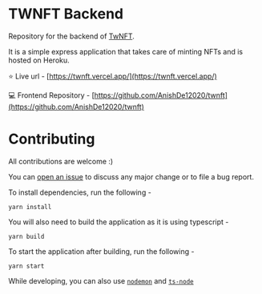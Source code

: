 # TWNFT Backend
Repository for the backend of [TwNFT](https://twnft.vercel.app/). 

It is a simple express application that takes care of minting NFTs and is hosted on Heroku.

:star: Live url - [https://twnft.vercel.app/](https://twnft.vercel.app/)

:computer: Frontend Repository - [https://github.com/AnishDe12020/twnft](https://github.com/AnishDe12020/twnft)


# Contributing
All contributions are welcome :)

You can [open an issue](https://github.com/AnishDe12020/twnft-backend/issues) to discuss any major change or to file a bug report.

To install dependencies, run the following - 
```
yarn install
```

You will also need to build the application as it is using typescript - 
```
yarn build
```

To start the application after building, run the following - 
```
yarn start
```

While developing, you can also use [`nodemon`](https://www.npmjs.com/package/nodemon) and [`ts-node`](https://www.npmjs.com/package/ts-node)
